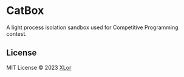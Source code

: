 # CatBox

A light process isolation sandbox used for Competitive Programming contest.

## License

MIT License © 2023 [XLor](https://github.com/yjl9903)
